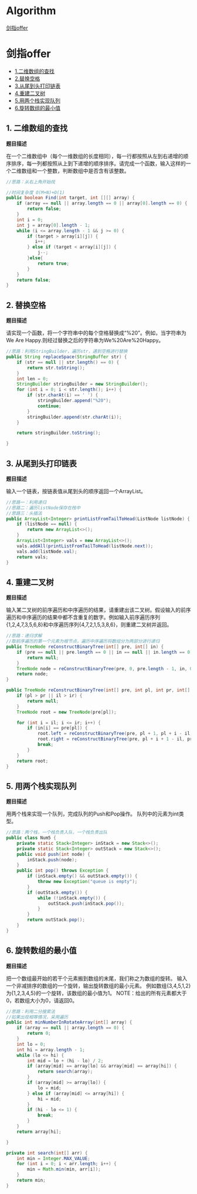 # Algorithm

[剑指offer](#剑指offer)

# 剑指offer

- [1.二维数组的查找](#1-二维数组的查找)
- [2.替换空格](#2-替换空格)
- [3.从尾到头打印链表](#3-从尾到头打印链表)
- [4.重建二叉树](#4-重建二叉树)
- [5.用两个栈实现队列](#5-用两个栈实现队列)
- [6.旋转数组的最小值](#6-旋转数组的最小值)

## 1. 二维数组的查找

**题目描述**

在一个二维数组中（每个一维数组的长度相同），每一行都按照从左到右递增的顺序排序，每一列都按照从上到下递增的顺序排序。请完成一个函数，输入这样的一个二维数组和一个整数，判断数组中是否含有该整数。

```java
//思路：从右上角开始找

//时间复杂度 O(M+N)+O(1)
public boolean Find(int target, int [][] array) {
    if (array == null || array.length == 0 || array[0].length == 0) {
        return false;
    }
    int i = 0;
    int j = array[0].length - 1;
    while (i <= array.length - 1 && j >= 0) {
        if (target > array[i][j]) {
           i++;
        } else if (target < array[i][j]) {
            j--;
        }else{
            return true;
        }
    }
    return false;
}
```

## 2. 替换空格

**题目描述**

请实现一个函数，将一个字符串中的每个空格替换成“%20”。例如，当字符串为We Are Happy.则经过替换之后的字符串为We%20Are%20Happy。

```java
//思路：利用StringBuilder，遍历str，遇到空格进行替换
public String replaceSpace(StringBuffer str) {
    if (str == null || str.length() == 0) {
        return str.toString();
    }
    int len = 0;
    StringBuilder stringBuilder = new StringBuilder();
    for (int i = 0; i < str.length(); i++) {
        if (str.charAt(i) == ' ') {
            stringBuilder.append("%20");
            continue;
        }
        stringBuilder.append(str.charAt(i));
    }

    return stringBuilder.toString();

}
```

## 3. 从尾到头打印链表

**题目描述**

输入一个链表，按链表值从尾到头的顺序返回一个ArrayList。

```java
//思路一：利用递归
//思路二：遍历listNode保存在栈中
//思路三：头插法
public ArrayList<Integer> printListFromTailToHead(ListNode listNode) {
    if (listNode == null) {
        return new ArrayList<>();
    }
    ArrayList<Integer> vals = new ArrayList<>();
    vals.addAll(printListFromTailToHead(listNode.next));
    vals.add(listNode.val);
    return vals;
}
```

## 4. 重建二叉树

**题目描述**

输入某二叉树的前序遍历和中序遍历的结果，请重建出该二叉树。假设输入的前序遍历和中序遍历的结果中都不含重复的数字。例如输入前序遍历序列{1,2,4,7,3,5,6,8}和中序遍历序列{4,7,2,1,5,3,8,6}，则重建二叉树并返回。

```java
//思路：递归求解
//取前序遍历的第一个元素为根节点，遍历中序遍历将数组分为两部分进行递归
public TreeNode reConstructBinaryTree(int[] pre, int[] in) {
    if (pre == null || pre.length == 0 || in == null || in.length == 0) {
        return null;
    }
    TreeNode node = reConstructBinaryTree(pre, 0, pre.length - 1, in, 0, in.length - 1);
    return node;
}

public TreeNode reConstructBinaryTree(int[] pre, int pl, int pr, int[] in, int il, int ir) {
    if (pl > pr || il > ir) {
        return null;
    }
    TreeNode root = new TreeNode(pre[pl]);

    for (int i = il; i <= ir; i++) {
        if (in[i] == pre[pl]) {
            root.left = reConstructBinaryTree(pre, pl + 1, pl + i - il, in, il, i - 1);
            root.right = reConstructBinaryTree(pre, pl + i + 1 - il, pr, in, i + 1, ir);
            break;
        }
    }
    return root;
}
```

## 5. 用两个栈实现队列

**题目描述**

用两个栈来实现一个队列，完成队列的Push和Pop操作。 队列中的元素为int类型。

```java
//思路：两个栈，一个栈负责入队，一个栈负责出队
public class Num5 {
    private static Stack<Integer> inStack = new Stack<>();
    private static Stack<Integer> outStack = new Stack<>();
    public void push(int node) {
        inStack.push(node);
    }
    public int pop() throws Exception {
        if (inStack.empty() && outStack.empty()) {
            throw new Exception("queue is empty");
        }
        if (outStack.empty()) {
            while (!inStack.empty()) {
                outStack.push(inStack.pop());
            }
        }
        return outStack.pop();
    }
}
```

## 6. 旋转数组的最小值

**题目描述**

把一个数组最开始的若干个元素搬到数组的末尾，我们称之为数组的旋转。   输入一个非减排序的数组的一个旋转，输出旋转数组的最小元素。  例如数组{3,4,5,1,2}为{1,2,3,4,5}的一个旋转，该数组的最小值为1。   NOTE：给出的所有元素都大于0，若数组大小为0，请返回0。

```java
//思路：利用二分搜索法
//如果出现相等情况，采用遍历
public int minNumberInRotateArray(int[] array) {
    if (array == null || array.length == 0) {
        return 0;
    }
    int lo = 0;
    int hi = array.length - 1;
    while (lo <= hi) {
        int mid = lo + (hi - lo) / 2;
        if (array[mid] == array[lo] && array[mid] == array[hi]) {
            return search(array);
        }
        if (array[mid] >= array[lo]) {
            lo = mid;
        } else if (array[mid] <= array[hi]) {
            hi = mid;
        }
        if (hi - lo <= 1) {
            break;
        }
    }
    return array[hi];

}

private int search(int[] arr) {
    int min = Integer.MAX_VALUE;
    for (int i = 0; i < arr.length; i++) {
        min = Math.min(min, arr[i]);
    }
    return min;
}
```

